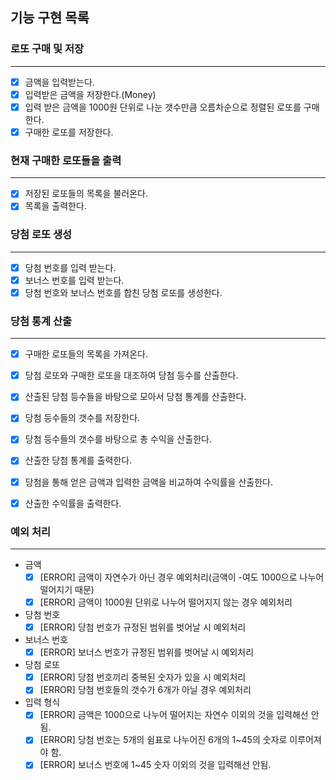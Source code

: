 
## 기능 구현 목록


### 로또 구매 및 저장

---

- [x]  금액을 입력받는다.
- [x]  입력받은 금액을 저장한다.(Money)
- [x]  입력 받은 금액을 1000원 단위로 나눈 갯수만큼 오름차순으로 정렬된 로또를 구매한다.
- [x]  구매한 로또를 저장한다.

### 현재 구매한 로또들을 출력

---

- [x]  저장된 로또들의 목록을 불러온다.
- [x]  목록을 출력한다.

### 당첨 로또 생성

---

- [x]  당첨 번호를 입력 받는다.
- [x]  보너스 번호를 입력 받는다.
- [x]  당첨 번호와 보너스 번호를 합친 당첨 로또를 생성한다.

### 당첨 통계 산출

---

- [x]  구매한 로또들의 목록을 가져온다.
- [x]  당첨 로또와 구매한 로또을 대조하여 당첨 등수를 산출한다.

- [x]  산출된 당첨 등수들을 바탕으로 모아서 당첨 통계를 산출한다.
  - [x] 당첨 등수들의 갯수를 저장한다.
  - [x] 당첨 등수들의 갯수를 바탕으로 총 수익을 산출한다.
- [x]  산출한 당첨 통계를 출력한다.
- [x]  당첨을 통해 얻은 금액과 입력한 금액을 비교하여 수익률을 산출한다.
- [x]  산출한 수익률을 출력한다.
### 예외 처리

---

- 금액
    - [x]  [ERROR] 금액이 자연수가 아닌 경우 예외처리(금액이 -여도 1000으로 나누어 떨어지기 때문)
    - [x]  [ERROR] 금액이 1000원 단위로 나누어 떨어지지 않는 경우 예외처리
- 당첨 번호
    - [x]  [ERROR] 당첨 번호가 규정된 범위를 벗어날 시 예외처리
- 보너스 번호
    - [x]  [ERROR] 보너스 번호가 규정된 범위를 벗어날 시 예외처리
- 당첨 로또
    - [x]  [ERROR] 당첨 번호끼리 중복된 숫자가 있을 시 예외처리
    - [x]  [ERROR] 당첨 번호들의 갯수가 6개가 아닐 경우 예외처리
- 입력 형식
    - [x]  [ERROR] 금액은 1000으로 나누어 떨어지는 자연수 이외의 것을 입력해선 안됨.
    - [x]  [ERROR] 당첨 번호는 5개의 쉼표로 나누어진 6개의 1~45의 숫자로 이루어져야 함.
    - [x]  [ERROR] 보너스 번호에 1~45 숫자 이외의 것을 입력해선 안됨.
